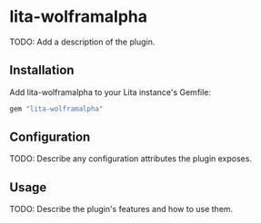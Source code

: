 # lita-wolframalpha

TODO: Add a description of the plugin.

## Installation

Add lita-wolframalpha to your Lita instance's Gemfile:

``` ruby
gem "lita-wolframalpha"
```

## Configuration

TODO: Describe any configuration attributes the plugin exposes.

## Usage

TODO: Describe the plugin's features and how to use them.

